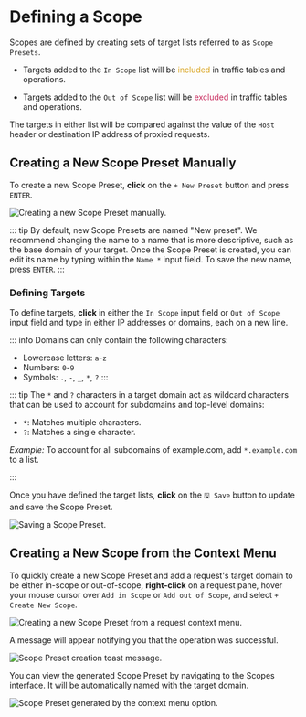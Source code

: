 # Defining a Scope

Scopes are defined by creating sets of target lists referred to as `Scope Presets`.

- Targets added to the `In Scope` list will be <span style="color: #DAA520;">included</span> in traffic tables and operations.

- Targets added to the `Out of Scope` list will be <span style="color: #C8285B;">excluded</span> in traffic tables and operations.

The targets in either list will be compared against the value of the `Host` header or destination IP address of proxied requests.

## Creating a New Scope Preset Manually

To create a new Scope Preset, **click** on the `+ New Preset` button and press `ENTER`.

<img alt="Creating a new Scope Preset manually." src="/_images/scopes_new_preset.png" center>

::: tip
By default, new Scope Presets are named "New preset". We recommend changing the name to a name that is more descriptive, such as the base domain of your target. Once the Scope Preset is created, you can edit its name by typing within the `Name *` input field. To save the new name, press `ENTER`.
:::

### Defining Targets

To define targets, **click** in either the `In Scope` input field or `Out of Scope` input field and type in either IP addresses or domains, each on a new line.

::: info
Domains can only contain the following characters:

- Lowercase letters: `a`-`z`
- Numbers: `0`-`9`
- Symbols: `.`, `-`, `_`, `*`, `?`
:::

::: tip
The `*` and `?` characters in a target domain act as wildcard characters that can be used to account for subdomains and top-level domains:

- `*`: Matches multiple characters.
- `?`: Matches a single character.

_Example:_ To account for all subdomains of example.com, add `*.example.com` to a list.

:::

Once you have defined the target lists, **click** on the `🖫 Save` button to update and save the Scope Preset.

<img alt="Saving a Scope Preset." src="/_images/scopes_save.png" center>

## Creating a New Scope from the Context Menu

To quickly create a new Scope Preset and add a request's target domain to be either in-scope or out-of-scope, **right-click** on a request pane, hover your mouse cursor over `Add in Scope` or `Add out of Scope`, and select `+ Create New Scope`.

<img alt="Creating a new Scope Preset from a request context menu." src="/_images/scopes_context_menu_create.png" center>

A message will appear notifying you that the operation was successful.

<img alt="Scope Preset creation toast message." src="/_images/scopes_toast_message.png" center>

You can view the generated Scope Preset by navigating to the Scopes interface. It will be automatically named with the target domain.

<img alt="Scope Preset generated by the context menu option." src="/_images/scopes_new_preset_context_menu.png" center>
